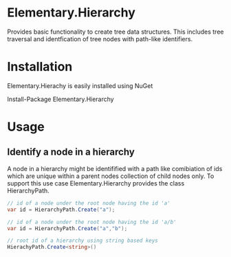 # Elementary.Hierarchy

Provides basic functionality to create tree data structures. 
This includes tree traversal and identfication of tree nodes with path-like identifiers.

# Installation 

Elementary.Hierachy is easily installed using NuGet

Install-Package Elementary.Hierarchy

# Usage

## Identify a node in a hierarchy

A node in a hierarchy might be identifified with a path like comibiation of ids which are unique within a parent nodes collection of child nodes only.
To support this use case Elementary.Hierarchy provides the class HierarchyPath<T>.


```csharp
// id of a node under the root node having the id 'a'
var id = HierarchyPath.Create("a");

// id of a node under the root node having the id 'a/b'
var id = HierarchyPath.Create("a","b");

// root id of a hierarchy using string based keys 
HierachyPath.Create<string>()
```

